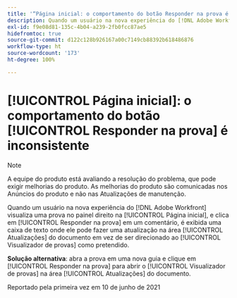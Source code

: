 ```yaml
---
title: '“Página inicial: o comportamento do botão Responder na prova é inconsistente”'
description: Quando um usuário na nova experiência do [!DNL Adobe Workfront] visualiza uma prova no painel direito na [!UICONTROL Página inicial], e clica em [!UICONTROL Responder na prova] em um comentário, é exibida uma caixa de texto onde ele pode fazer uma atualização na área [!UICONTROL Atualizações do documento] em vez de ser direcionado ao Visualizador de provas como pretendido.
exl-id: f9e08d81-135c-4b04-a239-2fb0fcc87ae5
hidefromtoc: true
source-git-commit: d122c128b926167a00c7149cb88392b618486876
workflow-type: ht
source-wordcount: '173'
ht-degree: 100%

---
```


# [!UICONTROL Página inicial]: o comportamento do botão [!UICONTROL Responder na prova] é inconsistente

>[!NOTE]
>
>A equipe do produto está avaliando a resolução do problema, que pode exigir melhorias do produto. As melhorias do produto são comunicadas nos Anúncios do produto e não nas Atualizações de manutenção.

Quando um usuário na nova experiência do [!DNL Adobe Workfront] visualiza uma prova no painel direito na [!UICONTROL Página inicial], e clica em [!UICONTROL Responder na prova] em um comentário, é exibida uma caixa de texto onde ele pode fazer uma atualização na área [!UICONTROL Atualizações] do documento em vez de ser direcionado ao [!UICONTROL Visualizador de provas] como pretendido.

**Solução alternativa**: abra a prova em uma nova guia e clique em [!UICONTROL Responder na prova] para abrir o [!UICONTROL Visualizador de provas] na área [!UICONTROL Atualizações] do documento.

Reportado pela primeira vez em 10 de junho de 2021
